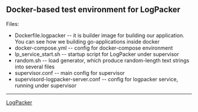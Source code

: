 ## Docker-based test environment for LogPackerFiles:  * Dockerfile.logpacker -- it is builder image for building our application. You can see how we building go-applications inside docker   * docker-compose.yml -- config for docker-compose environment   * lp_service_start.sh -- startup script for LogPacker under supervisor   * random.sh -- load generator, which produce random-length text strings into several files   * supervisor.conf -- main config for supervisor  * supervisord-logpacker-server.conf -- config for logpacker service, running under supervisor---[LogPacker](https://logpacker.com)